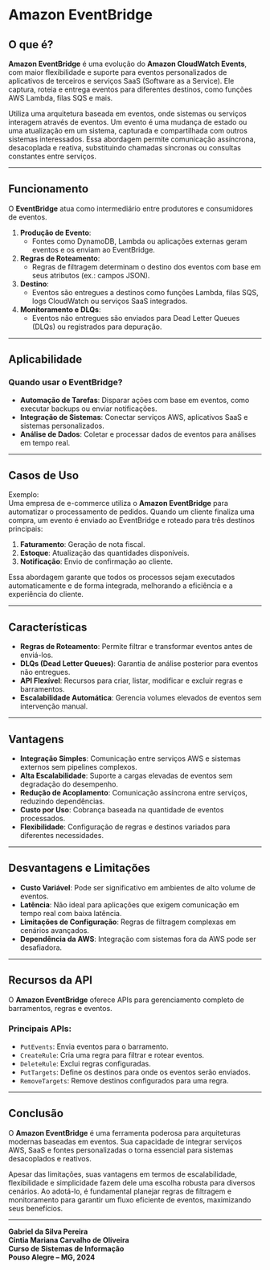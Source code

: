 # Amazon EventBridge



## O que é?


**Amazon EventBridge** é uma evolução do **Amazon CloudWatch Events**, com maior flexibilidade e suporte para eventos personalizados de aplicativos de terceiros e serviços SaaS (Software as a Service). Ele captura, roteia e entrega eventos para diferentes destinos, como funções AWS Lambda, filas SQS e mais.

Utiliza uma arquitetura baseada em eventos, onde sistemas ou serviços interagem através de eventos. Um evento é uma mudança de estado ou uma atualização em um sistema, capturada e compartilhada com outros sistemas interessados. Essa abordagem permite comunicação assíncrona, desacoplada e reativa, substituindo chamadas síncronas ou consultas constantes entre serviços.

---

## Funcionamento

O **EventBridge** atua como intermediário entre produtores e consumidores de eventos.

1. **Produção de Evento**:
   - Fontes como DynamoDB, Lambda ou aplicações externas geram eventos e os enviam ao EventBridge.
2. **Regras de Roteamento**:
   - Regras de filtragem determinam o destino dos eventos com base em seus atributos (ex.: campos JSON).
3. **Destino**:
   - Eventos são entregues a destinos como funções Lambda, filas SQS, logs CloudWatch ou serviços SaaS integrados.
4. **Monitoramento e DLQs**:
   - Eventos não entregues são enviados para Dead Letter Queues (DLQs) ou registrados para depuração.

---

## Aplicabilidade

### Quando usar o EventBridge?

- **Automação de Tarefas**: Disparar ações com base em eventos, como executar backups ou enviar notificações.
- **Integração de Sistemas**: Conectar serviços AWS, aplicativos SaaS e sistemas personalizados.
- **Análise de Dados**: Coletar e processar dados de eventos para análises em tempo real.

---

## Casos de Uso

Exemplo:  
Uma empresa de e-commerce utiliza o **Amazon EventBridge** para automatizar o processamento de pedidos. Quando um cliente finaliza uma compra, um evento é enviado ao EventBridge e roteado para três destinos principais:

1. **Faturamento**: Geração de nota fiscal.  
2. **Estoque**: Atualização das quantidades disponíveis.  
3. **Notificação**: Envio de confirmação ao cliente.

Essa abordagem garante que todos os processos sejam executados automaticamente e de forma integrada, melhorando a eficiência e a experiência do cliente.

---

## Características

- **Regras de Roteamento**: Permite filtrar e transformar eventos antes de enviá-los.  
- **DLQs (Dead Letter Queues)**: Garantia de análise posterior para eventos não entregues.  
- **API Flexível**: Recursos para criar, listar, modificar e excluir regras e barramentos.  
- **Escalabilidade Automática**: Gerencia volumes elevados de eventos sem intervenção manual.

---

## Vantagens

- **Integração Simples**: Comunicação entre serviços AWS e sistemas externos sem pipelines complexos.  
- **Alta Escalabilidade**: Suporte a cargas elevadas de eventos sem degradação do desempenho.  
- **Redução de Acoplamento**: Comunicação assíncrona entre serviços, reduzindo dependências.  
- **Custo por Uso**: Cobrança baseada na quantidade de eventos processados.  
- **Flexibilidade**: Configuração de regras e destinos variados para diferentes necessidades.

---

## Desvantagens e Limitações

- **Custo Variável**: Pode ser significativo em ambientes de alto volume de eventos.  
- **Latência**: Não ideal para aplicações que exigem comunicação em tempo real com baixa latência.  
- **Limitações de Configuração**: Regras de filtragem complexas em cenários avançados.  
- **Dependência da AWS**: Integração com sistemas fora da AWS pode ser desafiadora.

---

## Recursos da API

O **Amazon EventBridge** oferece APIs para gerenciamento completo de barramentos, regras e eventos.

### Principais APIs:

- `PutEvents`: Envia eventos para o barramento.  
- `CreateRule`: Cria uma regra para filtrar e rotear eventos.  
- `DeleteRule`: Exclui regras configuradas.  
- `PutTargets`: Define os destinos para onde os eventos serão enviados.  
- `RemoveTargets`: Remove destinos configurados para uma regra.

---

## Conclusão

O **Amazon EventBridge** é uma ferramenta poderosa para arquiteturas modernas baseadas em eventos. Sua capacidade de integrar serviços AWS, SaaS e fontes personalizadas o torna essencial para sistemas desacoplados e reativos.

Apesar das limitações, suas vantagens em termos de escalabilidade, flexibilidade e simplicidade fazem dele uma escolha robusta para diversos cenários. Ao adotá-lo, é fundamental planejar regras de filtragem e monitoramento para garantir um fluxo eficiente de eventos, maximizando seus benefícios.

---

**Gabriel da Silva Pereira**  
**Cintia Mariana Carvalho de Oliveira**  
**Curso de Sistemas de Informação**  
**Pouso Alegre – MG, 2024**
